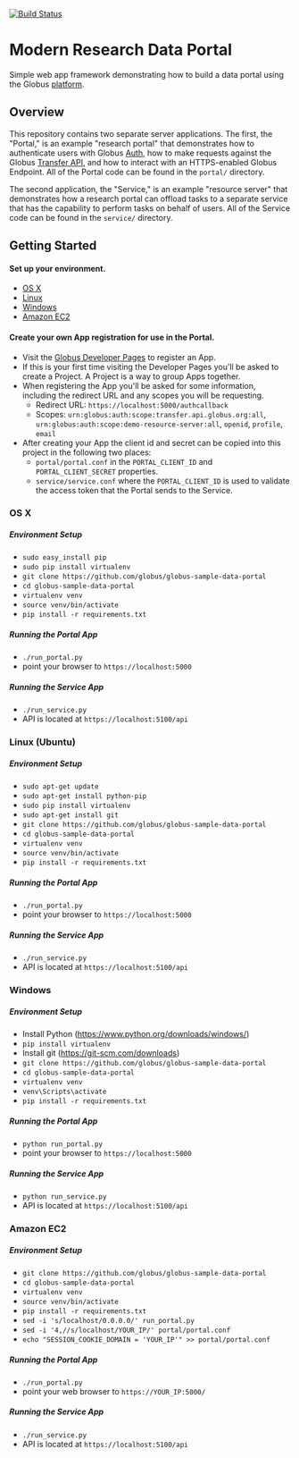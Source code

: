 [![Build Status](https://travis-ci.org/globus/globus-sample-data-portal.svg?branch=master)](https://travis-ci.org/globus/globus-sample-data-portal)

# Modern Research Data Portal
Simple web app framework demonstrating how to build a data portal using
the Globus [platform](https://www.globus.org/platform).

## Overview
This repository contains two separate server applications. The first, the "Portal," is an example "research portal"
that demonstrates how to authenticate users with Globus [Auth](https://docs.globus.org/api/auth/), how to make requests against the Globus [Transfer API](https://docs.globus.org/api/transfer/), and how to interact with an HTTPS-enabled Globus Endpoint. All of the Portal code can be found in the `portal/` directory.

The second application, the "Service," is an example "resource server" that demonstrates how a research portal can offload tasks to a separate service that has the capability to perform tasks on behalf of users. All of the Service code can be found in the `service/` directory.

## Getting Started
#### Set up your environment.
* [OS X](#os-x)
* [Linux](#linux-ubuntu)
* [Windows](#windows)
* [Amazon EC2](#amazon-ec2)

#### Create your own App registration for use in the Portal. 
* Visit the [Globus Developer Pages](https://developers.globus.org) to register an App.
* If this is your first time visiting the Developer Pages you'll be asked to create a Project. A Project is a way to group Apps together.
* When registering the App you'll be asked for some information, including the redirect URL and any scopes you will be requesting.
    * Redirect URL: `https://localhost:5000/authcallback`
    * Scopes: `urn:globus:auth:scope:transfer.api.globus.org:all`, `urn:globus:auth:scope:demo-resource-server:all`, `openid`, `profile`, `email`
* After creating your App the client id and secret can be copied into this project in the following two places:
    * `portal/portal.conf` in the `PORTAL_CLIENT_ID` and `PORTAL_CLIENT_SECRET` properties.
    * `service/service.conf` where the `PORTAL_CLIENT_ID` is used to validate the access token that the Portal sends to the Service.

### OS X

##### Environment Setup

* `sudo easy_install pip`
* `sudo pip install virtualenv`
* `git clone https://github.com/globus/globus-sample-data-portal`
* `cd globus-sample-data-portal`
* `virtualenv venv`
* `source venv/bin/activate`
* `pip install -r requirements.txt`

##### Running the Portal App

* `./run_portal.py`
* point your browser to `https://localhost:5000`

##### Running the Service App

* `./run_service.py`
* API is located at `https://localhost:5100/api`

### Linux (Ubuntu)

##### Environment Setup

* `sudo apt-get update`
* `sudo apt-get install python-pip`
* `sudo pip install virtualenv`
* `sudo apt-get install git`
* `git clone https://github.com/globus/globus-sample-data-portal`
* `cd globus-sample-data-portal`
* `virtualenv venv`
* `source venv/bin/activate`
* `pip install -r requirements.txt`

##### Running the Portal App

* `./run_portal.py`
* point your browser to `https://localhost:5000`

##### Running the Service App

* `./run_service.py`
* API is located at `https://localhost:5100/api`

### Windows

##### Environment Setup

* Install Python (<https://www.python.org/downloads/windows/>)
* `pip install virtualenv`
* Install git (<https://git-scm.com/downloads>)
* `git clone https://github.com/globus/globus-sample-data-portal`
* `cd globus-sample-data-portal`
* `virtualenv venv`
* `venv\Scripts\activate`
* `pip install -r requirements.txt`

##### Running the Portal App

* `python run_portal.py`
* point your browser to `https://localhost:5000`

##### Running the Service App

* `python run_service.py`
* API is located at `https://localhost:5100/api`

### Amazon EC2

##### Environment Setup

* `git clone https://github.com/globus/globus-sample-data-portal`
* `cd globus-sample-data-portal`
* `virtualenv venv`
* `source venv/bin/activate`
* `pip install -r requirements.txt`
* `sed -i 's/localhost/0.0.0.0/' run_portal.py`
* `sed -i '4,//s/localhost/YOUR_IP/' portal/portal.conf`
* `echo "SESSION_COOKIE_DOMAIN = 'YOUR_IP'" >> portal/portal.conf`

##### Running the Portal App

* `./run_portal.py`
* point your web browser to `https://YOUR_IP:5000/`

##### Running the Service App

* `./run_service.py`
* API is located at `https://localhost:5100/api`

